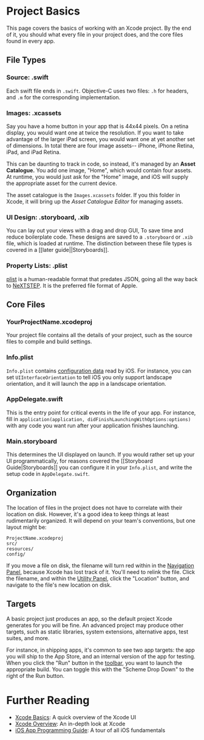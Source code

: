# Project Basics

This page covers the basics of working with an Xcode project. By the end of it, you should what every file in your project does, and the core files found in every app.

## File Types

### Source: .swift

Each swift file ends in `.swift`. Objective-C uses two files: `.h` for headers, and `.m` for the corresponding implementation.

### Images: .xcassets

Say you have a home button in your app that is 44x44 pixels. On a retina display, you would want one at twice the resolution. If you want to take advantage of the larger iPad screen, you would want one at yet another set of dimensions. In total there are four image assets-- iPhone, iPhone Retina, iPad, and iPad Retina.

This can be daunting to track in code, so instead, it's managed by an **Asset Catalogue.** You add one image, "Home", which would contain four assets. At runtime, you would just ask for the "Home" image, and iOS will supply the appropriate asset for the current device.

The asset catalogue is the `Images.xcassets` folder. If you this folder in Xcode, it will bring up the *Asset Catalogue Editor* for managing assets.

### UI  Design: .storyboard, .xib

You can lay out your views with a drag and drop GUI, To save time and reduce boilerplate code. These designs are saved to a `.storyboard` or `.xib` file, which is loaded at runtime. The distinction between these file types is covered in a [[later guide||Storyboards]].

### Property Lists: .plist

[plist](http://en.wikipedia.org/wiki/Property_list) is a human-readable format that predates JSON, going all the way back to [NeXTSTEP](http://en.wikipedia.org/wiki/NeXTSTEP). It is the preferred file format of Apple.

## Core Files

### YourProjectName.xcodeproj

Your project file contains all the details of your project, such as the source files to compile and build settings.

### Info.plist

`Info.plist` contains [configuration data](https://developer.apple.com/library/iOs/documentation/General/Reference/InfoPlistKeyReference/Articles/iPhoneOSKeys.html) read by iOS. For instance, you can set `UIInterfaceOrientation` to tell iOS you only support landscape orientation, and it will launch the app in a landscape orientation.

### AppDelegate.swift

This is the entry point for critical events in the life of your app. For instance, fill in `application(application, didFinishLaunchingWithOptions:options)` with any code you want run after your application finishes launching.

### Main.storyboard

This determines the UI displayed on launch. If you would rather set up your UI programmatically, for reasons covered the [[Storyboard Guide|Storyboards]] you can configure it in your `Info.plist`, and write the setup code in `AppDelegate.swift`.

## Organization

The location of files in the project does not have to correlate with their location on disk. However, it's a good idea to keep things at least rudimentarily organized. It will depend on your team's conventions, but one layout might be:

```
ProjectName.xcodeproj
src/
resources/
config/
```

If you move a file on disk, the filename will turn red within in the [Navigation Panel](https://developer.apple.com/library/mac/recipes/xcode_help-general/AbouttheNavigatorArea/AbouttheNavigatorArea.html), because Xcode has lost track of it. You'll need to relink the file. Click the filename, and within the [Utility  Panel](https://developer.apple.com/library/mac/recipes/xcode_help-general/AbouttheUtilityArea/AbouttheUtilityArea.html), click the "Location" button, and navigate to the file's new location on disk.

## Targets

A basic project just produces an app, so the default project Xcode generates for you will be fine. An advanced project may produce other targets, such as static libraries, system extensions, alternative apps, test suites, and more.

For instance, in shipping apps, it's common to see two app targets: the app you will ship to the App Store, and an internal version of the app for testing.  When you click the "Run" button in the [toolbar](https://developer.apple.com/library/mac/recipes/xcode_help-general/AbouttheWorkspaceWindowToolbar/AbouttheWorkspaceWindowToolbar.html), you want to launch the appropriate build. You can toggle this with the "Scheme Drop Down" to the right of the Run button.

# Further Reading

* [Xcode Basics](https://developer.apple.com/library/mac/recipes/xcode_help-general/_index.html): A quick overview of the Xcode UI
* [Xcode Overview](https://developer.apple.com/library/iOs/documentation/ToolsLanguages/Conceptual/Xcode_Overview/About_Xcode/about.html): An in-depth look at Xcode
* [iOS App Programming Guide](https://developer.apple.com/library/iOs/documentation/iPhone/Conceptual/iPhoneOSProgrammingGuide/Introduction/Introduction.html): A tour of all iOS fundamentals